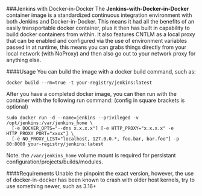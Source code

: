 ###Jenkins with Docker-in-Docker
The **Jenkins-with-Docker-in-Docker** container image is a standardized continuous integration
environment with both Jenkins and Docker-in-Docker. This means it had all the benefits of an easily
transportable docker container, plus it then has built in capability to build docker containers
from within. It also features CNTLM as a local proxy that can be enabled and configured via the use
of environment variables passed in at runtime, this means you can grabs things directly from your
local network (with NoProxy) and then also go out to your network proxy for anything else.


####Usage
You can build the image with a docker build command, such as:

```
docker build --rm=true -t your-registry/jenkins:latest
```

After you have a completed docker image, you can then run with the container with the following run
command: (config in square brackets is optional)

```
sudo docker run -d --name=jenkins --privileged -v /opt/jenkins:/var/jenkins_home \
  [-e DOCKER_OPTS="--dns x.x.x.x"] [-e HTTP_PROXY="x.x.x.x" -e HTTP_PROXY_PORT="xxxx"] \
  [-e NO_PROXY_LIST="localhost, 127.0.0.*, foo.bar, bar.foo"] -p 80:8080 your-registry/jenkins:latest
```

Note. the `/var/jenkins_home` volume mount is required for persistant
configuration/projects/builds/modules.


####Requirements
Unable the pinpoint the exact version, however, the use of docker-in-docker has been known to crash
with older host kernels, try to use something newer, such as 3.16+
